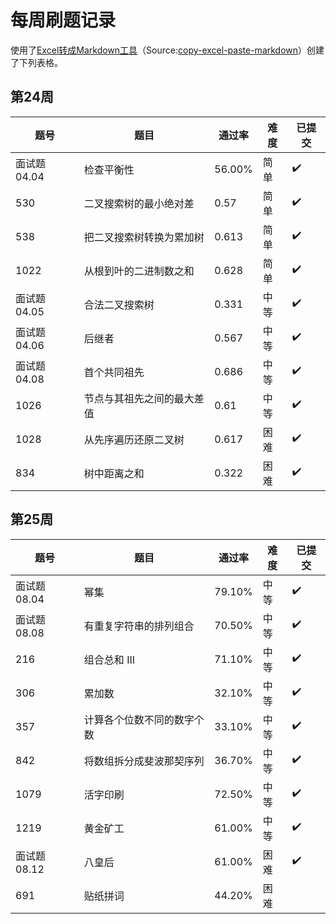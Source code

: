 # 每周刷题记录

使用了[Excel转成Markdown工具](https://thisdavej.com/copy-table-in-excel-and-paste-as-a-markdown-table/)（Source:[copy-excel-paste-markdown](https://github.com/thisdavej/copy-excel-paste-markdown)）创建了下列表格。

## 第24周
| 题号        | 题目            | 通过率    | 难度 | 已提交 |
|-----------|---------------|--------|----|-----|
| 面试题 04.04 | 检查平衡性         | 56.00% | 简单 | ✔️  |
| 530       | 二叉搜索树的最小绝对差   | 0.57   | 简单 | ✔️  |
| 538       | 把二叉搜索树转换为累加树  | 0.613  | 简单 | ✔️  |
| 1022      | 从根到叶的二进制数之和   | 0.628  | 简单 | ✔️  |
| 面试题 04.05 | 合法二叉搜索树       | 0.331  | 中等 | ✔️  |
| 面试题 04.06 | 后继者           | 0.567  | 中等 | ✔️  |
| 面试题 04.08 | 首个共同祖先        | 0.686  | 中等 | ✔️  |
| 1026      | 节点与其祖先之间的最大差值 | 0.61   | 中等 | ✔️  |
| 1028      | 从先序遍历还原二叉树    | 0.617  | 困难 | ✔️  |
| 834       | 树中距离之和        | 0.322  | 困难 | ✔️   |

## 第25周
| 题号        | 题目            | 通过率    | 难度 | 已提交 |
|-----------|---------------|--------|----|-----|
| 面试题 08.04 | 幂集            | 79.10% | 中等 | ✔️  |
| 面试题 08.08 | 有重复字符串的排列组合   | 70.50% | 中等 | ✔️  |
| 216       | 组合总和 III      | 71.10% | 中等 | ✔️  |
| 306       | 累加数           | 32.10% | 中等 | ✔️  |
| 357       | 计算各个位数不同的数字个数 | 33.10% | 中等 | ✔️  |
| 842       | 将数组拆分成斐波那契序列  | 36.70% | 中等 | ✔️   |
| 1079      | 活字印刷          | 72.50% | 中等 | ✔️  |
| 1219      | 黄金矿工          | 61.00% | 中等 | ✔️  |
| 面试题 08.12 | 八皇后           | 61.00% | 困难 | ✔️   |
| 691       | 贴纸拼词          | 44.20% | 困难 |     |

